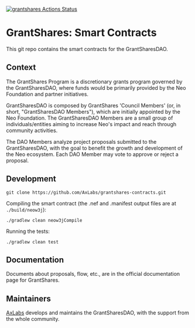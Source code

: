 [![grantshares Actions Status](https://github.com/AxLabs/grantshares-contracts/workflows/grantshares-ci-cd/badge.svg)](https://github.com/AxLabs/grantshares-contracts/actions)

# GrantShares: Smart Contracts

This git repo contains the smart contracts for the GrantSharesDAO.

## Context

The GrantShares Program is a discretionary grants program governed by the GrantSharesDAO, where
funds would be primarily provided by the Neo Foundation and partner initiatives.

GrantSharesDAO is composed by GrantShares 'Council Members' (or, in short, "GrantSharesDAO Members"),
which are initially appointed by the Neo Foundation. The GrantSharesDAO Members are a small group
of individuals/entities aiming to increase Neo's impact and reach through community activities.

The DAO Members analyze project proposals submitted to the GrantSharesDAO, with the goal to benefit
the growth and development of the Neo ecosystem. Each DAO Member may vote to approve or reject a proposal.

## Development

```shell
git clone https://github.com/AxLabs/grantshares-contracts.git
```

Compiling the smart contract (the .nef and .manifest output files are at `./build/neow3j`):

```shell
./gradlew clean neow3jCompile
```

Running the tests:

```shell
./gradlew clean test
```

## Documentation

Documents about proposals, flow, etc., are in the official documentation page for GrantShares.

## Maintainers

[AxLabs](https://axlabs.com) develops and maintains the GrantSharesDAO, with
the support from the whole community.